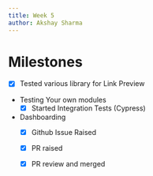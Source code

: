```yaml
---
title: Week 5
author: Akshay Sharma
---
```

# Milestones
- [x] Tested various library for Link Preview
- Testing Your own modules
	- [x] Started Integration Tests (Cypress)
- Dashboarding 
	- [x] Github Issue Raised
	- [x] PR raised
	- [x] PR review and merged



